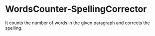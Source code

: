 # WordsCounter-SpellingCorrector
It counts the number of words in the given paragraph and corrects the spelling.
